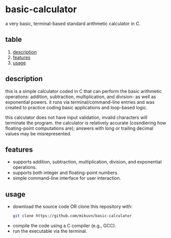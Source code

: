 # basic-calculator
a very basic, terminal-based standard arithmetic calculator in C.

## table

1. [description](#description)
2. [features](#features)
3. [usage](#usage)

## description

this is a simple calculator coded in C that can perform the basic arithmetic operations: addition, subtraction, multiplication, and division- as well as exponential powers. it runs via terminal/command-line entries and was created to practice coding basic applications and loop-based logic.

this calculator does not have input validation, invalid characters will terminate the program.
the calculator is relatively accurate (cosndiering how floating-point computations are); answers with long or trailing decimal values may be misrepresented.

## features

- supports addition, subtraction, multiplication, division, and exponential operations.
- supports both integer and floating-point numbers.
- simple command-line interface for user interaction.

## usage

- download the source code OR clone this repository with:
   ```bash
   git clone https://github.com/mikuvn/basic-calculator
   ```
- compile the code using a C compiler (e.g., GCC). 
- run the executable via the terminal.



